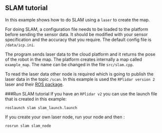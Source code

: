 ## SLAM tutorial

In this example shows how to do SLAM using a `laser` to create the map.

For doing SLAM, a configuration file needs to be loaded to the platform 
before sending the sensor data. It should be modified with your sensor
specification and the accuracy that you require. The default config file
is `/data/icp.ini`.

The program sends laser data to the cloud platform and it returns the 
pose of the robot in the map. The platform creates internally a map called
`example_map`. The name can be changed in the file `src/slam.cpp`.

To read the laser data other node is required which is going to publish 
the laser data in the topic `/scan`.
In this example is used the `RPlidar version 2` laser and their [ROS package](https://github.com/robopeak/rplidar_ros/tree/4a54ec7a333c3ebb3bc968c72d19d2ae49c8b28b).

###Run SLAM tutorial
If you have an `RPlidar v2` you can use the launch file that is created
in this example:

```shell
roslaunch slam slam_launch.launch
```

If you create your own laser node, run your node and then :

```shell
rosrun slam slam_node
```
